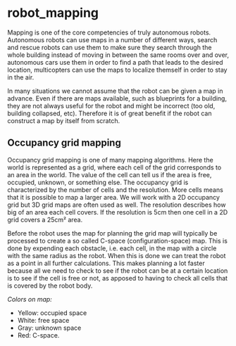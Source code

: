 # robot_mapping

Mapping is one of the core competencies of truly autonomous robots. Autonomous robots can use maps in a number of different ways, search and rescue robots can use them to make sure they search through the whole building instead of moving in between the same rooms over and over, autonomous cars use them in order to find a path that leads to the desired location, multicopters can use the maps to localize themself in order to stay in the air.

In many situations we cannot assume that the robot can be given a map in advance. Even if there are maps available, such as blueprints for a building, they are not always useful for the robot and might be incorrect (too old, building collapsed, etc). Therefore it is of great benefit if the robot can construct a map by itself from scratch.

## Occupancy grid mapping

Occupancy grid mapping is one of many mapping algorithms. Here the world is represented as a grid, where each cell of the grid corresponds to an area in the world. The value of the cell can tell us if the area is free, occupied, unknown, or something else. The occupancy grid is characterized by the number of cells and the resolution. More cells means that it is possible to map a larger area. We will work with a 2D occupancy grid but 3D grid maps are often used as well. The resolution describes how big of an area each cell covers. If the resolution is 5cm then one cell in a 2D grid covers a 25cm² area.

Before the robot uses the map for planning the grid map will typically be processed to create a so called C-space (configuration-space) map. This is done by expending each obstacle, i.e. each cell, in the map with a circle with the same radius as the robot. When this is done we can treat the robot as a point in all further calculations. This makes planning a lot faster because all we need to check to see if the robot can be at a certain location is to see if the cell is free or not, as apposed to having to check all cells that is covered by the robot body.

*Colors on map:*

* Yellow: occupied space
* White: free space
* Gray: unknown space
* Red: C-space.